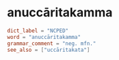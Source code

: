 # anuccāritakamma

``` toml
dict_label = "NCPED"
word = "anuccāritakamma"
grammar_comment = "neg. mfn."
see_also = ["uccāritakata"]
```


